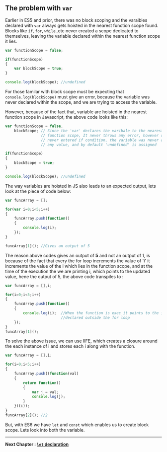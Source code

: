 ## The problem with `var`

Earlier in ES5 and prior, there was no block scoping and the varaibles declared with `var` always gets hoisted in the nearest function scope found. Blocks like `if`, `for`, `while`..etc never created a scope dedicated to themselves, leaving the variable declared within the nearest function scope it lies.

``````javascript
var functionScope = false;

if(functionScope)
{
    var blockScope = true;
}

console.log(blockScope); //undefined
``````

For those familar with block scope must be expecting that `console.log(blockScope)` must give an error, because the variable was never declared within the scope, and we are trying to access the variable.

However, because of the fact that, variable are hoisted in the nearest function scope in Javascript, the above code looks like this:

````javascript
var functionScope = false,
    blockScope; // Since the 'var' declares the varibale to the nearest
                // function scope, It never throws any error, however since we 
                // never entered if condition, the variable was never assigned
                // any value, and by default 'undefined' is assigned

if(functionScope)
{
    blockScope = true;
}

console.log(blockScope); //undefined 
````

The way variables are hoisted in JS also leads to an expected output, lets look at the piece of code below:

````javascript
var funcArray = [];

for(var i=0;i<5;i++)
{
    funcArray.push(function()
    {
        console.log(i);
    });
}

funcArray[1](); //Gives an output of 5
````

The reason above codes gives an output of **5** and not an output of _1_, is because of the fact that every the for loop increments the value of 'i' it increments the value of the i which lies in the function scope, and at the time of the execution the we are printing i, which points to the updated value, hene the output of 5, the above code transpiles to :

````javascript
var funcArray = [],i;

for(i=0;i<5;i++)
{
    funcArray.push(function()
    {
        console.log(i);  //When the function is exec it points to the i 
                         //declared outside the for loop
    });
}
funcArray[1](); 
````

To solve the above issue, we can use IIFE, which creates a closure around the each instance of i and stores each i along with the function.

````javascript
var funcArray = [],i;

for(i=0;i<5;i++)
{
    funcArray.push((function(val)
    {
        return function()
        {
            var j = val;
            console.log(j);
        }
    })(i));
}
funcArray[2](); //2
````


But, with ES6 we have `let` and `const` which enables us to create block scope. Lets look into both the variable.

* * *

**Next Chapter : [`let` declaration](https://github.com/anirudh-modi/JS-essentials/blob/master/Variable-and-scoping/let.md)**
